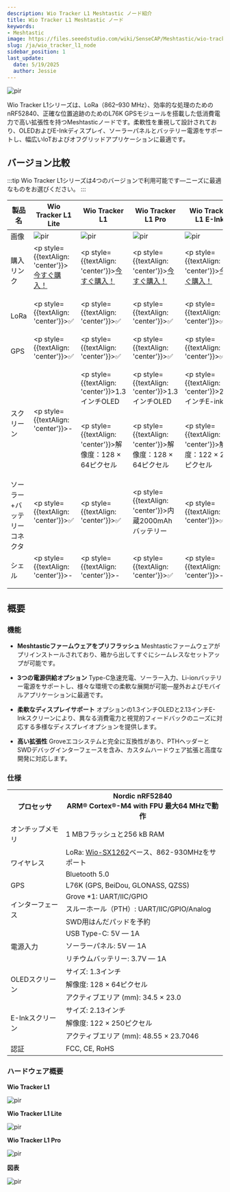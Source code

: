 ```yaml
---
description: Wio Tracker L1 Meshtastic ノード紹介
title: Wio Tracker L1 Meshtastic ノード
keywords:
- Meshtastic
image: https://files.seeedstudio.com/wiki/SenseCAP/Meshtastic/wio-tracker-L1.webp
slug: /ja/wio_tracker_l1_node
sidebar_position: 1
last_update:
  date: 5/19/2025
  author: Jessie
---
```



<p style={{textAlign: 'center'}}><img src="https://files.seeedstudio.com/wiki/SenseCAP/Meshtastic/wio-tracker-l1.jpg" alt="pir" width={600} height="auto" /></p>

Wio Tracker L1シリーズは、LoRa（862–930 MHz）、効率的な処理のためのnRF52840、正確な位置追跡のためのL76K GPSモジュールを搭載した低消費電力で高い拡張性を持つMeshtasticノードです。柔軟性を重視して設計されており、OLEDおよびE-Inkディスプレイ、ソーラーパネルとバッテリー電源をサポートし、幅広いIoTおよびオフグリッドアプリケーションに最適です。

## バージョン比較

:::tip
Wio Tracker L1シリーズは4つのバージョンで利用可能です—ニーズに最適なものをお選びください。
:::

|製品名|Wio Tracker L1 Lite|Wio Tracker L1|Wio Tracker L1 Pro|Wio Tracker L1 E-Ink|
|------------------|------------------|--------------------------|-----------------------|-----------------------|
|画像|<img src="https://media-cdn.seeedstudio.com/media/catalog/product/cache/bb49d3ec4ee05b6f018e93f896b8a25d/1/-/1-114993653-wio-tracker-l1-lite.jpg" alt="pir" width={300} height="auto" />|<img src="https://media-cdn.seeedstudio.com/media/catalog/product/cache/bb49d3ec4ee05b6f018e93f896b8a25d/1/-/1-114993648-wio-tracker-l1.jpg" alt="pir" width={300} height="auto" />|<img src="https://media-cdn.seeedstudio.com/media/catalog/product/cache/bb49d3ec4ee05b6f018e93f896b8a25d/1/-/1-114993649-wio-tracker-l1-pro.jpg" alt="pir" width={300} height="auto" />|<img src="https://files.seeedstudio.com/wiki/SenseCAP/Meshtastic/L1-e-ink.png" alt="pir" width={300} height="auto" />|
|購入リンク|<p style={{textAlign: 'center'}}>[今すぐ購入！](https://www.seeedstudio.com/Wio-Tracker-L1-Lite-p-6455.html)</p>|<p style={{textAlign: 'center'}}>[今すぐ購入！](https://www.seeedstudio.com/Wio-Tracker-L1-p-6453.html)</p>|<p style={{textAlign: 'center'}}>[今すぐ購入！](https://www.seeedstudio.com/Wio-Tracker-L1-Pro-p-6454.html)</p>|<p style={{textAlign: 'center'}}>[今すぐ購入！](https://www.seeedstudio.com/Wio-Tracker-L1-E-ink-p-6456.html)</p>|
|LoRa|<p style={{textAlign: 'center'}}>✅</p>|<p style={{textAlign: 'center'}}>✅</p>|<p style={{textAlign: 'center'}}>✅</p>|<p style={{textAlign: 'center'}}>✅</p>|
|GPS|<p style={{textAlign: 'center'}}>✅</p>|<p style={{textAlign: 'center'}}>✅</p>|<p style={{textAlign: 'center'}}>✅</p>|<p style={{textAlign: 'center'}}>✅</p>|
|スクリーン|<p style={{textAlign: 'center'}}>-</p>|<p style={{textAlign: 'center'}}>1.3インチOLED</p><br/><p style={{textAlign: 'center'}}>解像度：128 × 64ピクセル</p>|<p style={{textAlign: 'center'}}>1.3インチOLED</p><br/><p style={{textAlign: 'center'}}>解像度：128 × 64ピクセル</p>|<p style={{textAlign: 'center'}}>2.13インチE-ink</p><br/><p style={{textAlign: 'center'}}>解像度：122 × 250ピクセル</p>|
|ソーラー+バッテリーコネクタ|<p style={{textAlign: 'center'}}>✅</p>|<p style={{textAlign: 'center'}}>✅</p>|<p style={{textAlign: 'center'}}>内蔵2000mAhバッテリー</p>|<p style={{textAlign: 'center'}}>✅</p>|
|シェル|<p style={{textAlign: 'center'}}>-</p>|<p style={{textAlign: 'center'}}>-</p>|<p style={{textAlign: 'center'}}>✅</p>|<p style={{textAlign: 'center'}}>-</p>|

## 概要

### 機能

- **Meshtasticファームウェアをプリフラッシュ**
Meshtasticファームウェアがプリインストールされており、箱から出してすぐにシームレスなセットアップが可能です。

- **3つの電源供給オプション**
Type-C急速充電、ソーラー入力、Li-ionバッテリー電源をサポートし、様々な環境での柔軟な展開が可能—屋外およびモバイルアプリケーションに最適です。

- **柔軟なディスプレイサポート**
オプションの1.3インチOLEDと2.13インチE-Inkスクリーンにより、異なる消費電力と視覚的フィードバックのニーズに対応する多様なディスプレイオプションを提供します。

- **高い拡張性**
Groveエコシステムと完全に互換性があり、PTHヘッダーとSWDデバッグインターフェースを含み、カスタムハードウェア拡張と高度な開発に対応します。

### 仕様

<table>
  <tr>
    <th colspan="1">プロセッサ</th>
    <th colspan="1">
      Nordic nRF52840<br />ARM® Cortex®-M4 with FPU 最大64 MHzで動作
    </th>
  </tr>
  <tr>
    <td colspan="1">オンチップメモリ</td>
    <td colspan="1">1 MBフラッシュと256 kB RAM</td>
  </tr>
  <tr>
    <td colspan="1" rowspan="2">ワイヤレス</td>
    <td colspan="1">
      LoRa: <a href="https://www.seeedstudio.com/Wio-SX1262-Wireless-Module-p-5981.html">Wio-SX1262</a>ベース、862-930MHzをサポート
    </td>
  </tr>
  <tr>
    <td colspan="1">Bluetooth 5.0</td>
  </tr>
  <tr>
    <td colspan="1">GPS</td>
    <td colspan="1">L76K (GPS, BeiDou, GLONASS, QZSS)</td>
  </tr>
  <tr>
    <td colspan="1" rowspan="3">インターフェース</td>
    <td colspan="1">Grove *1: UART/IIC/GPIO</td>
  </tr>
  <tr>
    <td colspan="1">スルーホール（PTH）: UART/IIC/GPIO/Analog</td>
  </tr>
  <tr>
    <td colspan="1">SWD用はんだパッドを予約</td>
  </tr>
  <tr>
    <td colspan="1" rowspan="3">電源入力</td>
    <td colspan="1">USB Type-C: 5V — 1A</td>
  </tr>
  <tr>
    <td colspan="1">ソーラーパネル: 5V — 1A</td>
  </tr>
  <tr>
    <td colspan="1">リチウムバッテリー: 3.7V — 1A</td>
  </tr>
  <tr>
    <td colspan="1" rowspan="3">OLEDスクリーン</td>
    <td colspan="1">サイズ: 1.3インチ</td>
  </tr>
  <tr>
    <td colspan="1">解像度: 128 × 64ピクセル</td>
  </tr>
  <tr>
    <td colspan="1">アクティブエリア (mm): 34.5 × 23.0</td>
  </tr>
  <tr>
    <td colspan="1" rowspan="3">E-Inkスクリーン</td>
    <td colspan="1">サイズ: 2.13インチ</td>
  </tr>
  <tr>
    <td colspan="1">解像度: 122 × 250ピクセル</td>
  </tr>
  <tr>
    <td colspan="1">アクティブエリア (mm): 48.55 × 23.7046</td>
  </tr>
  <tr>
    <td colspan="1">認証</td>
    <td colspan="1">FCC, CE, RoHS</td>
  </tr>
</table>

### ハードウェア概要

**Wio Tracker L1**
<p style={{textAlign: 'center'}}><img src="https://files.seeedstudio.com/wiki/SenseCAP/Meshtastic/wio_tracker-l1.png" alt="pir" width={800} height="auto" /></p>

**Wio Tracker L1 Lite**
<p style={{textAlign: 'center'}}><img src="https://files.seeedstudio.com/wiki/SenseCAP/Meshtastic/wio_tracker_l1_lite.png" alt="pir" width={800} height="auto" /></p>

**Wio Tracker L1 Pro**
<p style={{textAlign: 'center'}}><img src="https://files.seeedstudio.com/wiki/SenseCAP/Meshtastic/wio_tracker_l1-pro.png" alt="pir" width={800} height="auto" /></p>

**図表**

<p style={{textAlign: 'center'}}><img src="https://files.seeedstudio.com/wiki/SenseCAP/Meshtastic/l1-diagram.png" alt="pir" width={800} height="auto" /></p>
